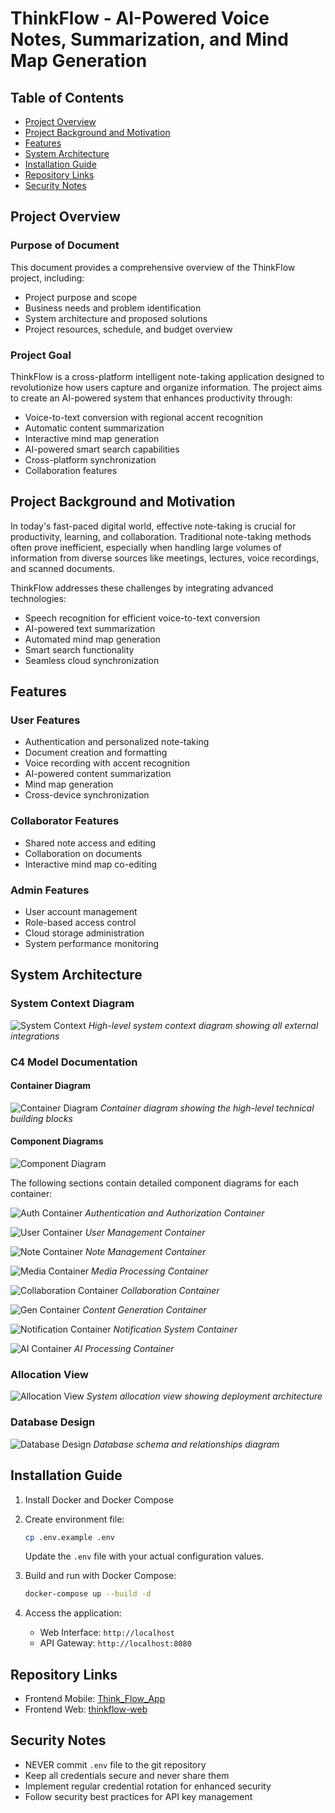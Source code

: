 # ThinkFlow - AI-Powered Voice Notes, Summarization, and Mind Map Generation

## Table of Contents

-   [Project Overview](#project-overview)
-   [Project Background and Motivation](#project-background-and-motivation)
-   [Features](#features)
-   [System Architecture](#system-architecture)
-   [Installation Guide](#installation-guide)
-   [Repository Links](#repository-links)
-   [Security Notes](#security-notes)

## Project Overview

### Purpose of Document

This document provides a comprehensive overview of the ThinkFlow project, including:

-   Project purpose and scope
-   Business needs and problem identification
-   System architecture and proposed solutions
-   Project resources, schedule, and budget overview

### Project Goal

ThinkFlow is a cross-platform intelligent note-taking application designed to revolutionize how users capture and organize information. The project aims to create an AI-powered system that enhances productivity through:

-   Voice-to-text conversion with regional accent recognition
-   Automatic content summarization
-   Interactive mind map generation
-   AI-powered smart search capabilities
-   Cross-platform synchronization
-   Collaboration features

## Project Background and Motivation

In today's fast-paced digital world, effective note-taking is crucial for productivity, learning, and collaboration. Traditional note-taking methods often prove inefficient, especially when handling large volumes of information from diverse sources like meetings, lectures, voice recordings, and scanned documents.

ThinkFlow addresses these challenges by integrating advanced technologies:

-   Speech recognition for efficient voice-to-text conversion
-   AI-powered text summarization
-   Automated mind map generation
-   Smart search functionality
-   Seamless cloud synchronization

## Features

### User Features

-   Authentication and personalized note-taking
-   Document creation and formatting
-   Voice recording with accent recognition
-   AI-powered content summarization
-   Mind map generation
-   Cross-device synchronization

### Collaborator Features

-   Shared note access and editing
-   Collaboration on documents
-   Interactive mind map co-editing

### Admin Features

-   User account management
-   Role-based access control
-   Cloud storage administration
-   System performance monitoring

## System Architecture
### System Context Diagram

![System Context](docs/images/system-context.png)
_High-level system context diagram showing all external integrations_

### C4 Model Documentation

#### Container Diagram

![Container Diagram](docs/images/container-diagram.png)
_Container diagram showing the high-level technical building blocks_

#### Component Diagrams
![Component Diagram](docs/images/component-diagram.png)

The following sections contain detailed component diagrams for each container:

![Auth Container](docs/images/auth-container.png)
_Authentication and Authorization Container_

![User Container](docs/images/user-container.png)
_User Management Container_

![Note Container](docs/images/note-container.png)
_Note Management Container_

![Media Container](docs/images/media-container.png)
_Media Processing Container_

![Collaboration Container](docs/images/collaboration-container.png)
_Collaboration Container_

![Gen Container](docs/images/gen-container.png)
_Content Generation Container_

![Notification Container](docs/images/notification-container.png)
_Notification System Container_

![AI Container](docs/images/ai-container.png)
_AI Processing Container_

### Allocation View

![Allocation View](docs/images/allocation-view.png)
_System allocation view showing deployment architecture_

### Database Design

![Database Design](docs/images/database-design.png)
_Database schema and relationships diagram_

## Installation Guide

1. Install Docker and Docker Compose

2. Create environment file:

    ```bash
    cp .env.example .env
    ```

    Update the `.env` file with your actual configuration values.

3. Build and run with Docker Compose:

    ```bash
    docker-compose up --build -d
    ```

4. Access the application:
    - Web Interface: `http://localhost`
    - API Gateway: `http://localhost:8080`

## Repository Links

-   Frontend Mobile: [Think_Flow_App](https://github.com/ngb4o/Think_Flow_App)
-   Frontend Web: [thinkflow-web](https://github.com/ThuyTam241/thinkflow-web)

## Security Notes

-   NEVER commit `.env` file to the git repository
-   Keep all credentials secure and never share them
-   Implement regular credential rotation for enhanced security
-   Follow security best practices for API key management
